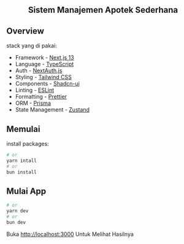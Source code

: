 ## <div align="center"><strong>Sistem Manajemen Apotek Sederhana</strong></div>

## Overview

stack yang di pakai:

- Framework - [Next.js 13](https://nextjs.org/13)
- Language - [TypeScript](https://www.typescriptlang.org)
- Auth - [NextAuth.js](https://next-auth.js.org)
- Styling - [Tailwind CSS](https://tailwindcss.com)
- Components - [Shadcn-ui](https://ui.shadcn.com/)
- Linting - [ESLint](https://eslint.org)
- Formatting - [Prettier](https://prettier.io)
- ORM - [Prisma](https://prisma.io)
- State Management - [Zustand](https://zustand-demo.pmnd.rs/)



## Memulai

install packages:

```bash
# or
yarn intall
# or
bun install
```

## Mulai App

```bash
# or
yarn dev
# or
bun dev
```

Buka [http://localhost:3000](http://localhost:3000) Untuk Melihat Hasilnya

